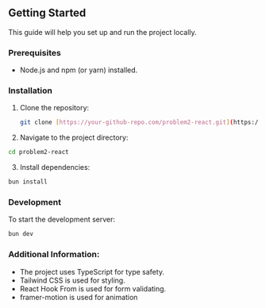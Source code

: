 ## Getting Started

This guide will help you set up and run the project locally.

### Prerequisites

- Node.js and npm (or yarn) installed.

### Installation

1. Clone the repository:

   ```bash
   git clone [https://your-github-repo.com/problem2-react.git](https://your-github-repo.com/problem2-react.git)
   ```

2. Navigate to the project directory:

```bash
cd problem2-react
```

3. Install dependencies:

```bash
bun install
```

### Development

To start the development server:

```bash
bun dev
```

### Additional Information:

- The project uses TypeScript for type safety.
- Tailwind CSS is used for styling.
- React Hook From is used for form validating.
- framer-motion is used for animation
